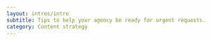 ```yaml
---
layout: intros/intro
subtitle: Tips to help your agency be ready for urgent requests.
category: Content strategy
---
```

